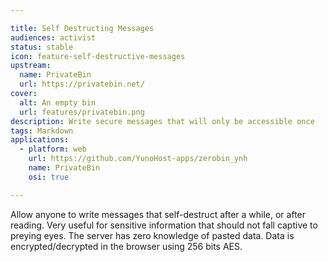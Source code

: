 ```yaml
---

title: Self Destructing Messages
audiences: activist
status: stable
icon: feature-self-destructive-messages
upstream:
  name: PrivateBin
  url: https://privatebin.net/
cover:
  alt: An empty bin
  url: features/privatebin.png
description: Write secure messages that will only be accessible once
tags: Markdown
applications:
  - platform: web
    url: https://github.com/YunoHost-apps/zerobin_ynh
    name: PrivateBin
    osi: true

---
```


Allow anyone to write messages that self-destruct after a while, or after reading. Very useful for sensitive information that should not fall captive to preying eyes. The server has zero knowledge of pasted data. Data is encrypted/decrypted in the browser using 256 bits AES.